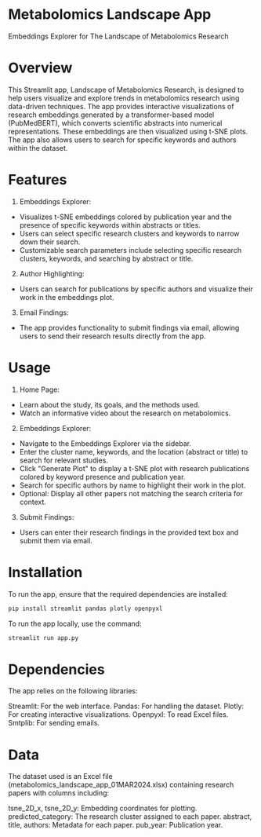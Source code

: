 # Metabolomics Landscape App
Embeddings Explorer for The Landscape of Metabolomics Research

# Overview
This Streamlit app, Landscape of Metabolomics Research, is designed to help users visualize and explore trends in metabolomics research using data-driven techniques. The app provides interactive visualizations of research embeddings generated by a transformer-based model (PubMedBERT), which converts scientific abstracts into numerical representations. These embeddings are then visualized using t-SNE plots. The app also allows users to search for specific keywords and authors within the dataset.

# Features
1. Embeddings Explorer:
- Visualizes t-SNE embeddings colored by publication year and the presence of specific keywords within abstracts or titles.
- Users can select specific research clusters and keywords to narrow down their search.
- Customizable search parameters include selecting specific research clusters, keywords, and searching by abstract or title.

2. Author Highlighting:
- Users can search for publications by specific authors and visualize their work in the embeddings plot.                       
3. Email Findings:
- The app provides functionality to submit findings via email, allowing users to send their research results directly from the app.

# Usage
1. Home Page:
- Learn about the study, its goals, and the methods used.
- Watch an informative video about the research on metabolomics.
  
2. Embeddings Explorer:
- Navigate to the Embeddings Explorer via the sidebar.
- Enter the cluster name, keywords, and the location (abstract or title) to search for relevant studies.
- Click "Generate Plot" to display a t-SNE plot with research publications colored by keyword presence and publication year.
- Search for specific authors by name to highlight their work in the plot.
- Optional: Display all other papers not matching the search criteria for context.

3. Submit Findings:
- Users can enter their research findings in the provided text box and submit them via email.

# Installation
To run the app, ensure that the required dependencies are installed:

```bash
pip install streamlit pandas plotly openpyxl
```

To run the app locally, use the command:

```bash
streamlit run app.py
```

# Dependencies
The app relies on the following libraries:

Streamlit: For the web interface.
Pandas: For handling the dataset.
Plotly: For creating interactive visualizations.
Openpyxl: To read Excel files.
Smtplib: For sending emails.

# Data
The dataset used is an Excel file (metabolomics_landscape_app_01MAR2024.xlsx) containing research papers with columns including:

tsne_2D_x, tsne_2D_y: Embedding coordinates for plotting.
predicted_category: The research cluster assigned to each paper.
abstract, title, authors: Metadata for each paper.
pub_year: Publication year.
